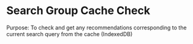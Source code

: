 # Search Group Cache Check

Purpose: To check and get any recommendations corresponding to the current search query from the cache (IndexedDB)